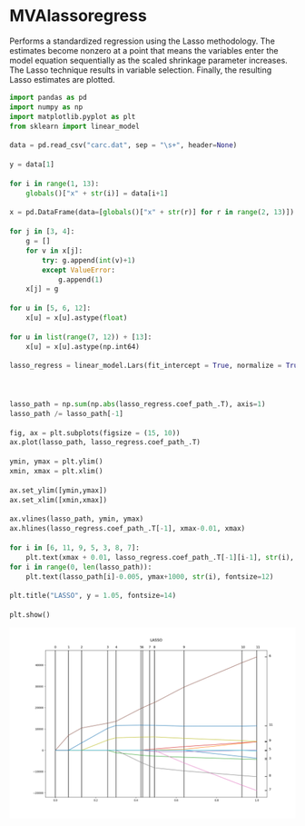 # MVAlassoregress
Performs a standardized regression using the Lasso methodology. The estimates become nonzero at a point that means the variables enter the model equation  sequentially as the scaled shrinkage parameter increases. The Lasso technique results  in variable selection. Finally, the resulting Lasso estimates are plotted.

```python
import pandas as pd
import numpy as np
import matplotlib.pyplot as plt
from sklearn import linear_model

data = pd.read_csv("carc.dat", sep = "\s+", header=None)

y = data[1]

for i in range(1, 13):
    globals()["x" + str(i)] = data[i+1]

x = pd.DataFrame(data=[globals()["x" + str(r)] for r in range(2, 13)]).transpose()

for j in [3, 4]:
    g = []
    for v in x[j]:
        try: g.append(int(v)+1)
        except ValueError:
            g.append(1)
    x[j] = g

for u in [5, 6, 12]:
    x[u] = x[u].astype(float)

for u in list(range(7, 12)) + [13]:
    x[u] = x[u].astype(np.int64)

lasso_regress = linear_model.Lars(fit_intercept = True, normalize = True, fit_path=True).fit(np.array(x), np.array(y))



lasso_path = np.sum(np.abs(lasso_regress.coef_path_.T), axis=1)
lasso_path /= lasso_path[-1]

fig, ax = plt.subplots(figsize = (15, 10))
ax.plot(lasso_path, lasso_regress.coef_path_.T)

ymin, ymax = plt.ylim()
xmin, xmax = plt.xlim()

ax.set_ylim([ymin,ymax])
ax.set_xlim([xmin,xmax])

ax.vlines(lasso_path, ymin, ymax)
ax.hlines(lasso_regress.coef_path_.T[-1], xmax-0.01, xmax)

for i in [6, 11, 9, 5, 3, 8, 7]:
    plt.text(xmax + 0.01, lasso_regress.coef_path_.T[-1][i-1], str(i), fontsize=12)
for i in range(0, len(lasso_path)):
    plt.text(lasso_path[i]-0.005, ymax+1000, str(i), fontsize=12)
    
plt.title("LASSO", y = 1.05, fontsize=14)

plt.show()
```
![MVAlassoregress](MVAlassoregress_1_python.png)